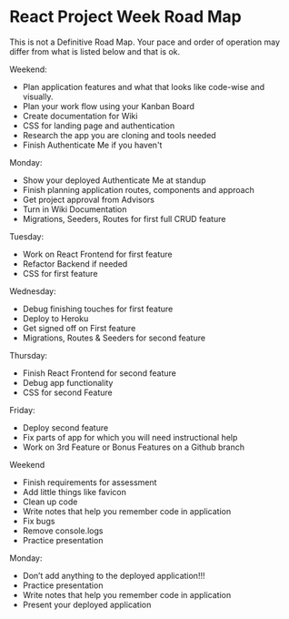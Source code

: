 # React Project Week Road Map

This is not a Definitive Road Map. Your pace and order of operation may differ from what is listed below and that is ok.

Weekend:

- Plan application features and what that looks like code-wise and visually.
- Plan your work flow using your Kanban Board
- Create documentation for Wiki
- CSS for landing page and authentication
- Research the app you are cloning and tools needed
- Finish Authenticate Me if you haven't

Monday:

- Show your deployed Authenticate Me at standup
- Finish planning application routes, components and approach
- Get project approval from Advisors
- Turn in Wiki Documentation
- Migrations, Seeders, Routes for first full CRUD feature

Tuesday:

- Work on React Frontend for first feature
- Refactor Backend if needed
- CSS for first feature

Wednesday:

- Debug finishing touches for first feature
- Deploy to Heroku
- Get signed off on First feature
- Migrations, Routes & Seeders for second feature

Thursday:

- Finish React Frontend for second feature
- Debug app functionality
- CSS for second Feature

Friday:

- Deploy second feature
- Fix parts of app for which you will need instructional help
- Work on 3rd Feature or Bonus Features on a Github branch

Weekend

- Finish requirements for assessment
- Add little things like favicon
- Clean up code
- Write notes that help you remember code in application
- Fix bugs
- Remove console.logs
- Practice presentation

Monday:

- Don’t add anything to the deployed application!!!
- Practice presentation
- Write notes that help you remember code in application
- Present your deployed application

